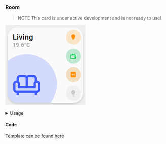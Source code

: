 ### Room

> NOTE
> This card is under active development and is not ready to use!

![Room](../../screenshots/room.png)

<details>
<summary>Usage</summary>

#### Example

```yaml
- type: 'custom:button-card'
  template:
    - card_room
    - blue
  entity: climate.vicare_heating
  name: Living
  icon: mdi:sofa-outline
```

#### Variables
<table>
<tr>
<th>Variable</th>
<th>Example</th>
<th>Required</th>
<th>Explanation</th>
</tr>
<tr>
<td></td>
<td></td>
<td></td>
<td></td>
</tr>
</table>
<br />
</details>

#### Code
Template can be found [here](./custom_card_room.yaml)
